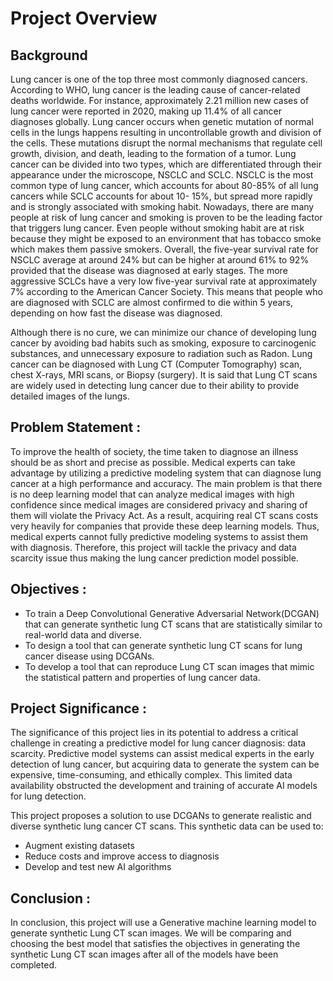 # Project Overview

## Background

Lung cancer is one of the top three most commonly diagnosed cancers.
According to WHO, lung cancer is the leading cause of cancer-related deaths worldwide.
For instance, approximately 2.21 million new cases of lung cancer were reported in
2020, making up 11.4% of all cancer diagnoses globally. Lung cancer occurs when
genetic mutation of normal cells in the lungs happens resulting in uncontrollable
growth and division of the cells. These mutations disrupt the normal mechanisms that
regulate cell growth, division, and death, leading to the formation of a tumor. Lung
cancer can be divided into two types, which are differentiated through their appearance
under the microscope, NSCLC and SCLC. NSCLC is the most common type of lung cancer,
which accounts for about 80-85% of all lung cancers while SCLC accounts for about 10-
15%, but spread more rapidly and is strongly associated with smoking habit.
Nowadays, there are many people at risk of lung cancer and smoking is proven
to be the leading factor that triggers lung cancer. Even people without smoking habit are
at risk because they might be exposed to an environment that has tobacco
smoke which makes them passive smokers. Overall, the five-year survival rate for
NSCLC average at around 24% but can be higher at around 61% to 92% provided that
the disease was diagnosed at early stages. The more aggressive SCLCs have a very low
five-year survival rate at approximately 7% according to the American Cancer Society.
This means that people who are diagnosed with SCLC are almost confirmed to die within 5
years, depending on how fast the disease was diagnosed.

Although there is no cure, we can minimize our chance of developing lung
cancer by avoiding bad habits such as smoking, exposure to carcinogenic substances, and
unnecessary exposure to radiation such as Radon. Lung cancer can be diagnosed with
Lung CT (Computer Tomography) scan, chest X-rays, MRI scans, or Biopsy (surgery).
It is said that Lung CT scans are widely used in detecting lung cancer due to their ability
to provide detailed images of the lungs.

## Problem Statement : <br>

To improve the health of society, the time taken to diagnose an illness should be as
short and precise as possible. Medical experts can take advantage by utilizing a predictive
modeling system that can diagnose lung cancer at a high performance and accuracy. The
main problem is that there is no deep learning model that can analyze medical images
with high confidence since medical images are considered privacy and sharing of them
will violate the Privacy Act. As a result, acquiring real CT scans costs very heavily for
companies that provide these deep learning models. Thus, medical experts cannot fully
predictive modeling systems to assist them with diagnosis. Therefore, this project will
tackle the privacy and data scarcity issue thus making the lung cancer prediction model
possible.

## Objectives :

* To train a Deep Convolutional Generative Adversarial Network(DCGAN) that can generate synthetic lung CT scans that are statistically similar to real-world data and diverse.
* To design a tool that can generate synthetic lung CT scans for lung cancer disease using DCGANs.
* To develop a tool that can reproduce Lung CT scan images that mimic the statistical pattern and properties of lung cancer data.

## Project Significance : <br>

The significance of this project lies in its potential to address a critical challenge
in creating a predictive model for lung cancer diagnosis: data scarcity. Predictive model
systems can assist medical experts in the early detection of lung cancer, but acquiring data to
generate the system can be expensive, time-consuming, and ethically complex. This
limited data availability obstructed the development and training of accurate AI models
for lung detection.

This project proposes a solution to use DCGANs to generate realistic and diverse
synthetic lung cancer CT scans. This synthetic data can be used to:

* Augment existing datasets
* Reduce costs and improve access to diagnosis
* Develop and test new AI algorithms

## Conclusion : <br>

In conclusion, this project will use a Generative machine learning model to
generate synthetic Lung CT scan images. We will be comparing and choosing the best
model that satisfies the objectives in generating the synthetic Lung CT scan images after
all of the models have been completed.
